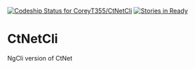 [ ![Codeship Status for CoreyT355/CtNetCli](https://app.codeship.com/projects/61477dc0-d8c8-0134-15a2-326e4d300ce2/status?branch=master)](https://app.codeship.com/projects/203234)
[![Stories in Ready](https://badge.waffle.io/CoreyT355/CtNetCli.png?label=ready&title=Ready)](https://waffle.io/CoreyT355/CtNetCli)
# CtNetCli    
NgCli version of CtNet
